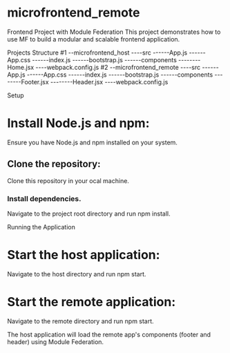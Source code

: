# microfrontend_remote
Frontend Project with Module Federation
This project demonstrates how to use MF to build a modular and scalable frontend application.

Projects Structure
#1
--microfrontend_host
----src
------App.js
------App.css
------index.js
------bootstrap.js
------components
--------Home.jsx
----webpack.config.js
#2
--microfrontend_remote
----src
------App.js
------App.css
------index.js
------bootstrap.js
------components
--------Footer.jsx
--------Header.jsx
----webpack.config.js

Setup
# Install Node.js and npm: 
  Ensure you have Node.js and npm installed on your system.
## Clone the repository:
  Clone this repository in your ocal machine.
### Install dependencies.
  Navigate to the project root directory and run npm install.

Running the Application
# Start the host application:
Navigate to the host directory and run npm start.
# Start the remote application:
Navigate to the remote directory and run npm start.

The host application will load the remote app's components (footer and header) using Module Federation.

